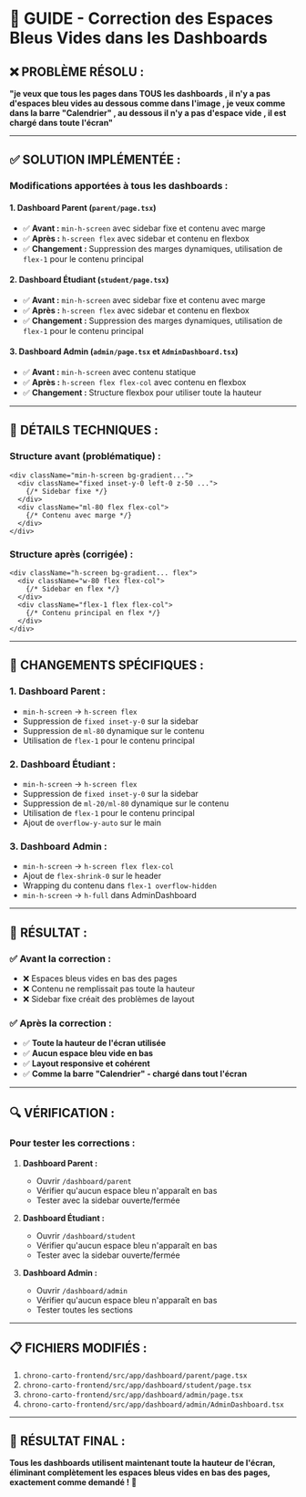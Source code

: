 # 🎯 GUIDE - Correction des Espaces Bleus Vides dans les Dashboards

## ❌ **PROBLÈME RÉSOLU :**

**"je veux que tous les pages dans TOUS les dashboards , il n'y a pas d'espaces bleu vides au dessous comme dans l'image , je veux comme dans la barre "Calendrier" , au dessous il n'y a pas d'espace vide , il est chargé dans toute l'écran"**

---

## ✅ **SOLUTION IMPLÉMENTÉE :**

### **Modifications apportées à tous les dashboards :**

#### **1. Dashboard Parent (`parent/page.tsx`)**
- ✅ **Avant :** `min-h-screen` avec sidebar fixe et contenu avec marge
- ✅ **Après :** `h-screen flex` avec sidebar et contenu en flexbox
- ✅ **Changement :** Suppression des marges dynamiques, utilisation de `flex-1` pour le contenu principal

#### **2. Dashboard Étudiant (`student/page.tsx`)**
- ✅ **Avant :** `min-h-screen` avec sidebar fixe et contenu avec marge
- ✅ **Après :** `h-screen flex` avec sidebar et contenu en flexbox
- ✅ **Changement :** Suppression des marges dynamiques, utilisation de `flex-1` pour le contenu principal

#### **3. Dashboard Admin (`admin/page.tsx` et `AdminDashboard.tsx`)**
- ✅ **Avant :** `min-h-screen` avec contenu statique
- ✅ **Après :** `h-screen flex flex-col` avec contenu en flexbox
- ✅ **Changement :** Structure flexbox pour utiliser toute la hauteur

---

## 🔧 **DÉTAILS TECHNIQUES :**

### **Structure avant (problématique) :**
```tsx
<div className="min-h-screen bg-gradient...">
  <div className="fixed inset-y-0 left-0 z-50 ...">
    {/* Sidebar fixe */}
  </div>
  <div className="ml-80 flex flex-col">
    {/* Contenu avec marge */}
  </div>
</div>
```

### **Structure après (corrigée) :**
```tsx
<div className="h-screen bg-gradient... flex">
  <div className="w-80 flex flex-col">
    {/* Sidebar en flex */}
  </div>
  <div className="flex-1 flex flex-col">
    {/* Contenu principal en flex */}
  </div>
</div>
```

---

## 🎯 **CHANGEMENTS SPÉCIFIQUES :**

### **1. Dashboard Parent :**
- `min-h-screen` → `h-screen flex`
- Suppression de `fixed inset-y-0` sur la sidebar
- Suppression de `ml-80` dynamique sur le contenu
- Utilisation de `flex-1` pour le contenu principal

### **2. Dashboard Étudiant :**
- `min-h-screen` → `h-screen flex`
- Suppression de `fixed inset-y-0` sur la sidebar
- Suppression de `ml-20/ml-80` dynamique sur le contenu
- Utilisation de `flex-1` pour le contenu principal
- Ajout de `overflow-y-auto` sur le main

### **3. Dashboard Admin :**
- `min-h-screen` → `h-screen flex flex-col`
- Ajout de `flex-shrink-0` sur le header
- Wrapping du contenu dans `flex-1 overflow-hidden`
- `min-h-screen` → `h-full` dans AdminDashboard

---

## 🎉 **RÉSULTAT :**

### **✅ Avant la correction :**
- ❌ Espaces bleus vides en bas des pages
- ❌ Contenu ne remplissait pas toute la hauteur
- ❌ Sidebar fixe créait des problèmes de layout

### **✅ Après la correction :**
- ✅ **Toute la hauteur de l'écran utilisée**
- ✅ **Aucun espace bleu vide en bas**
- ✅ **Layout responsive et cohérent**
- ✅ **Comme la barre "Calendrier" - chargé dans tout l'écran**

---

## 🔍 **VÉRIFICATION :**

### **Pour tester les corrections :**

1. **Dashboard Parent :**
   - Ouvrir `/dashboard/parent`
   - Vérifier qu'aucun espace bleu n'apparaît en bas
   - Tester avec la sidebar ouverte/fermée

2. **Dashboard Étudiant :**
   - Ouvrir `/dashboard/student`
   - Vérifier qu'aucun espace bleu n'apparaît en bas
   - Tester avec la sidebar ouverte/fermée

3. **Dashboard Admin :**
   - Ouvrir `/dashboard/admin`
   - Vérifier qu'aucun espace bleu n'apparaît en bas
   - Tester toutes les sections

---

## 📋 **FICHIERS MODIFIÉS :**

1. `chrono-carto-frontend/src/app/dashboard/parent/page.tsx`
2. `chrono-carto-frontend/src/app/dashboard/student/page.tsx`
3. `chrono-carto-frontend/src/app/dashboard/admin/page.tsx`
4. `chrono-carto-frontend/src/app/dashboard/admin/AdminDashboard.tsx`

---

## 🎯 **RÉSULTAT FINAL :**

**Tous les dashboards utilisent maintenant toute la hauteur de l'écran, éliminant complètement les espaces bleus vides en bas des pages, exactement comme demandé !** 🎉
